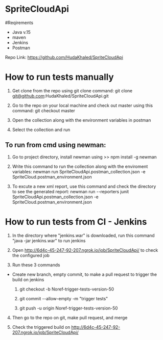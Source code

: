 # SpriteCloudApi

#Reqirements
- Java v.15
- maven
- Jenkins
- Postman

Repo Link: https://github.com/HudaKhaled/SpriteCloudApi

# How to run tests manually

1. Get clone from the repo using git clone command: git clone git@github.com:HudaKhaled/SpriteCloudApi.git

2. Go to the repo on your local machine and check out master using this command: git checkout master

3. Open the collection along with the environment variables in postman

4. Select the collection and run

## To run from cmd using newman:

 1. Go to project directory, install newman using >> npm install -g newman
 
 3. Write this command to run the collection along with the enviroment variables: 
 newman run SpriteCloudApi.postman_collection.json -e SpriteCloud.postman_environment.json
 
 4. To excute a new xml report, use this command and check the directory to see the generated report:
 newman run --reporters junit SpriteCloudApi.postman_collection.json -e SpriteCloud.postman_environment.json


# How to run tests from CI - Jenkins
1. In the directory where "jenkins.war" is downloaded, run this command "java -jar jenkins.war" to run jenkins

2. Open http://6d4c-45-247-92-207.ngrok.io/job/SpriteCloudApi/ to check the configured job

3. Run these 3 commands
 - Create new branch, empty commit, to make a pull request to trigger the build on jenkins

    1. git checkout -b Noref-trigger-tests-version-50

    2. git commit --allow-empty -m "trigger tests"

    3. git push -u origin Noref-trigger-tests-version-50

4. Then go to the repo on git, make pull request, and merge

5. Check the triggered build on http://6d4c-45-247-92-207.ngrok.io/job/SpriteCloudApi/
